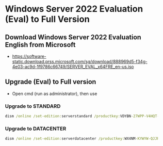 # Windows Server 2022 Evaluation (Eval) to Full Version

## Download Windows Server 2022 Evaluation English from Microsoft
* https://software-static.download.prss.microsoft.com/sg/download/888969d5-f34g-4e03-ac9d-1f9786c66749/SERVER_EVAL_x64FRE_en-us.iso

## Upgrade (Eval) to Full version
- Open cmd (run as administrator), then use
### Upgrade to STANDARD
```cmd
dism /online /set-edition:serverstandard /productkey:VDYBN-27WPP-V4HQT-9VMD4-VMK7H /accepteula
```

### Upgrade to DATACENTER
```cmd
dism /online /set-edition:serverdatacenter /productkey:WX4NM-KYWYW-QJJR4-XV3QB-6VM33 /accepteula
```